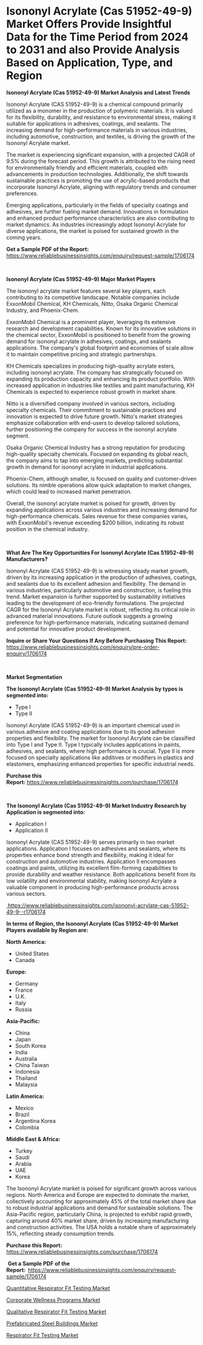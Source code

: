 <p><h1>Isononyl Acrylate (Cas 51952-49-9) Market Offers Provide Insightful Data for the Time Period from 2024 to 2031 and also Provide Analysis Based on Application, Type, and Region</h1></p><p><strong>Isononyl Acrylate (Cas 51952-49-9) Market Analysis and Latest Trends</strong></p>
<p><p>Isononyl Acrylate (CAS 51952-49-9) is a chemical compound primarily utilized as a monomer in the production of polymeric materials. It is valued for its flexibility, durability, and resistance to environmental stress, making it suitable for applications in adhesives, coatings, and sealants. The increasing demand for high-performance materials in various industries, including automotive, construction, and textiles, is driving the growth of the Isononyl Acrylate market.</p><p>The market is experiencing significant expansion, with a projected CAGR of 9.5% during the forecast period. This growth is attributed to the rising need for environmentally friendly and efficient materials, coupled with advancements in production technologies. Additionally, the shift towards sustainable practices is promoting the use of acrylic-based products that incorporate Isononyl Acrylate, aligning with regulatory trends and consumer preferences.</p><p>Emerging applications, particularly in the fields of specialty coatings and adhesives, are further fueling market demand. Innovations in formulation and enhanced product performance characteristics are also contributing to market dynamics. As industries increasingly adopt Isononyl Acrylate for diverse applications, the market is poised for sustained growth in the coming years.</p></p>
<p><strong>Get a Sample PDF of the Report:&nbsp;</strong> <a href="https://www.reliablebusinessinsights.com/enquiry/request-sample/1706174?utm_campaign=1784&utm_medium=2&utm_source=Github&utm_content=ia&utm_term=21102024&utm_id=isononyl-acrylate-cas-51952-49-9">https://www.reliablebusinessinsights.com/enquiry/request-sample/1706174</a></p>
<p>&nbsp;</p>
<p><strong>Isononyl Acrylate (Cas 51952-49-9) Major Market Players</strong></p>
<p><p>The isononyl acrylate market features several key players, each contributing to its competitive landscape. Notable companies include ExxonMobil Chemical, KH Chemicals, Nitto, Osaka Organic Chemical Industry, and Phoenix-Chem.</p><p>ExxonMobil Chemical is a prominent player, leveraging its extensive research and development capabilities. Known for its innovative solutions in the chemical sector, ExxonMobil is positioned to benefit from the growing demand for isononyl acrylate in adhesives, coatings, and sealants applications. The company's global footprint and economies of scale allow it to maintain competitive pricing and strategic partnerships.</p><p>KH Chemicals specializes in producing high-quality acrylate esters, including isononyl acrylate. The company has strategically focused on expanding its production capacity and enhancing its product portfolio. With increased application in industries like textiles and paint manufacturing, KH Chemicals is expected to experience robust growth in market share.</p><p>Nitto is a diversified company involved in various sectors, including specialty chemicals. Their commitment to sustainable practices and innovation is expected to drive future growth. Nitto's market strategies emphasize collaboration with end-users to develop tailored solutions, further positioning the company for success in the isononyl acrylate segment.</p><p>Osaka Organic Chemical Industry has a strong reputation for producing high-quality specialty chemicals. Focused on expanding its global reach, the company aims to tap into emerging markets, predicting substantial growth in demand for isononyl acrylate in industrial applications.</p><p>Phoenix-Chem, although smaller, is focused on quality and customer-driven solutions. Its nimble operations allow quick adaptation to market changes, which could lead to increased market penetration.</p><p>Overall, the isononyl acrylate market is poised for growth, driven by expanding applications across various industries and increasing demand for high-performance chemicals. Sales revenue for these companies varies, with ExxonMobil's revenue exceeding $200 billion, indicating its robust position in the chemical industry.</p></p>
<p>&nbsp;</p>
<p><strong>What Are The Key Opportunities For Isononyl Acrylate (Cas 51952-49-9) Manufacturers?</strong></p>
<p><p>Isononyl Acrylate (CAS 51952-49-9) is witnessing steady market growth, driven by its increasing application in the production of adhesives, coatings, and sealants due to its excellent adhesion and flexibility. The demand in various industries, particularly automotive and construction, is fueling this trend. Market expansion is further supported by sustainability initiatives leading to the development of eco-friendly formulations. The projected CAGR for the Isononyl Acrylate market is robust, reflecting its critical role in advanced material innovations. Future outlook suggests a growing preference for high-performance materials, indicating sustained demand and potential for innovative product development.</p></p>
<p><strong>Inquire or Share Your Questions If Any Before Purchasing This Report:</strong> <a href="https://www.reliablebusinessinsights.com/enquiry/pre-order-enquiry/1706174?utm_campaign=1784&utm_medium=2&utm_source=Github&utm_content=ia&utm_term=21102024&utm_id=isononyl-acrylate-cas-51952-49-9">https://www.reliablebusinessinsights.com/enquiry/pre-order-enquiry/1706174</a></p>
<p>&nbsp;</p>
<p><strong>Market Segmentation</strong></p>
<p><strong>The Isononyl Acrylate (Cas 51952-49-9) Market Analysis by types is segmented into:</strong></p>
<p><ul><li>Type I</li><li>Type II</li></ul></p>
<p><p>Isononyl Acrylate (CAS 51952-49-9) is an important chemical used in various adhesive and coating applications due to its good adhesion properties and flexibility. The market for Isononyl Acrylate can be classified into Type I and Type II. Type I typically includes applications in paints, adhesives, and sealants, where high performance is crucial. Type II is more focused on specialty applications like additives or modifiers in plastics and elastomers, emphasizing enhanced properties for specific industrial needs.</p></p>
<p><strong>Purchase this Report:&nbsp;</strong><a href="https://www.reliablebusinessinsights.com/purchase/1706174?utm_campaign=1784&utm_medium=2&utm_source=Github&utm_content=ia&utm_term=21102024&utm_id=isononyl-acrylate-cas-51952-49-9">https://www.reliablebusinessinsights.com/purchase/1706174</a></p>
<p>&nbsp;</p>
<p><strong>The Isononyl Acrylate (Cas 51952-49-9) Market Industry Research by Application is segmented into:</strong></p>
<p><ul><li>Application I</li><li>Application II</li></ul></p>
<p><p>Isononyl Acrylate (CAS 51952-49-9) serves primarily in two market applications. Application I focuses on adhesives and sealants, where its properties enhance bond strength and flexibility, making it ideal for construction and automotive industries. Application II encompasses coatings and paints, utilizing its excellent film-forming capabilities to provide durability and weather resistance. Both applications benefit from its low volatility and environmental stability, making Isononyl Acrylate a valuable component in producing high-performance products across various sectors.</p></p>
<p><a href="https://www.reliablebusinessinsights.com/isononyl-acrylate-cas-51952-49-9--r1706174?utm_campaign=1784&utm_medium=2&utm_source=Github&utm_content=ia&utm_term=21102024&utm_id=isononyl-acrylate-cas-51952-49-9">&nbsp;https://www.reliablebusinessinsights.com/isononyl-acrylate-cas-51952-49-9--r1706174</a></p>
<p><strong>In terms of Region, the Isononyl Acrylate (Cas 51952-49-9) Market Players available by Region are:</strong></p>
<p>
    <p> <strong> North America: </strong>
        <ul>
            <li>United States</li>
            <li>Canada</li>
        </ul>
        </p> 
    <p> <strong> Europe: </strong>
        <ul>
            <li>Germany</li>
            <li>France</li>
            <li>U.K.</li>
            <li>Italy</li>
            <li>Russia</li>
        </ul>
        </p> 
    <p> <strong> Asia-Pacific: </strong>
        <ul>
            <li>China</li>
            <li>Japan</li>
            <li>South Korea</li>
            <li>India</li>
            <li>Australia</li>
            <li>China Taiwan</li>
            <li>Indonesia</li>
            <li>Thailand</li>
            <li>Malaysia</li>
        </ul>
        </p> 
    <p> <strong> Latin America: </strong>
        <ul>
            <li>Mexico</li>
            <li>Brazil</li>
            <li>Argentina Korea</li>
            <li>Colombia</li>
        </ul>
        </p> 
    <p> <strong> Middle East & Africa: </strong>
        <ul>
            <li>Turkey</li>
            <li>Saudi</li>
            <li>Arabia</li>
            <li>UAE</li>
            <li>Korea</li>
        </ul>
    </p>
    </p>
<p><p>The Isononyl Acrylate market is poised for significant growth across various regions. North America and Europe are expected to dominate the market, collectively accounting for approximately 45% of the total market share due to robust industrial applications and demand for sustainable solutions. The Asia-Pacific region, particularly China, is projected to exhibit rapid growth, capturing around 40% market share, driven by increasing manufacturing and construction activities. The USA holds a notable share of approximately 15%, reflecting steady consumption trends.</p></p>
<p><strong>Purchase this Report: </strong><a href="https://www.reliablebusinessinsights.com/purchase/1706174?utm_campaign=1784&utm_medium=2&utm_source=Github&utm_content=ia&utm_term=21102024&utm_id=isononyl-acrylate-cas-51952-49-9">https://www.reliablebusinessinsights.com/purchase/1706174</a></p>
<p>&nbsp;<strong>Get a Sample PDF of the Report:&nbsp;&nbsp;</strong><a href="https://www.reliablebusinessinsights.com/enquiry/request-sample/1706174?utm_campaign=1784&utm_medium=2&utm_source=Github&utm_content=ia&utm_term=21102024&utm_id=isononyl-acrylate-cas-51952-49-9">https://www.reliablebusinessinsights.com/enquiry/request-sample/1706174</a></p>
<p><strong></strong></p>
<p><p><a href="https://www.linkedin.com/pulse/quantitative-respirator-fit-testing-ecosystem-mapping-ncdyc?utm_campaign=1784&utm_medium=2&utm_source=Github&utm_content=ia&utm_term=21102024&utm_id=isononyl-acrylate-cas-51952-49-9">Quantitative Respirator Fit Testing Market</a></p><p><a href="https://www.linkedin.com/pulse/corporate-wellness-programs-market-global-regional-analysis-iacxc?utm_campaign=1784&utm_medium=2&utm_source=Github&utm_content=ia&utm_term=21102024&utm_id=isononyl-acrylate-cas-51952-49-9">Corporate Wellness Programs Market</a></p><p><a href="https://www.linkedin.com/pulse/qualitative-respirator-fit-testing-market-evolution-future-uvjtc?utm_campaign=1784&utm_medium=2&utm_source=Github&utm_content=ia&utm_term=21102024&utm_id=isononyl-acrylate-cas-51952-49-9">Qualitative Respirator Fit Testing Market</a></p><p><a href="https://www.linkedin.com/pulse/prefabricated-steel-buildings-market-penetration-strategies-fkhjc?utm_campaign=1784&utm_medium=2&utm_source=Github&utm_content=ia&utm_term=21102024&utm_id=isononyl-acrylate-cas-51952-49-9">Prefabricated Steel Buildings Market</a></p><p><a href="https://www.linkedin.com/pulse/consumer-behavior-shifts-respirator-fit-testing-market-demand-uw7sc?utm_campaign=1784&utm_medium=2&utm_source=Github&utm_content=ia&utm_term=21102024&utm_id=isononyl-acrylate-cas-51952-49-9">Respirator Fit Testing Market</a></p></p>